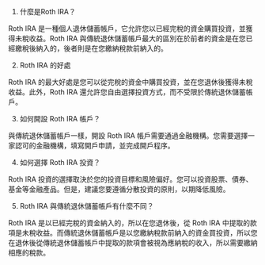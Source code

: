 

1. 什麼是Roth IRA？

Roth IRA 是一種個人退休儲蓄帳戶，它允許您以已經完稅的資金購買投資，並獲得未稅收益。Roth IRA 與傳統退休儲蓄帳戶最大的區別在於前者的資金是在您已經繳稅後納入的，後者則是在您繳納稅款前納入的。

2. Roth IRA 的好處

Roth IRA 的最大好處是您可以從完稅的資金中購買投資，並在您退休後獲得未稅收益。此外，Roth IRA 還允許您自由選擇投資方式，而不受限於傳統退休儲蓄帳戶。

3. 如何開設 Roth IRA 帳戶？

與傳統退休儲蓄帳戶一樣，開設 Roth IRA 帳戶需要通過金融機構。您需要選擇一家認可的金融機構，填寫開戶申請，並完成開戶程序。

4. 如何選擇 Roth IRA 投資？

Roth IRA 投資的選擇取決於您的投資目標和風險偏好。您可以投資股票、債券、基金等金融產品。但是，建議您要遵循分散投資的原則，以期降低風險。

5. Roth IRA 與傳統退休儲蓄帳戶有什麼不同？

Roth IRA 是以已經完稅的資金納入的，所以在您退休後，從 Roth IRA 中提取的款項是未稅收益。而傳統退休儲蓄帳戶是以您繳納稅款前納入的資金買投資，所以您在退休後從傳統退休儲蓄帳戶中提取的款項會被視為應納稅的收入，所以需要繳納相應的稅款。